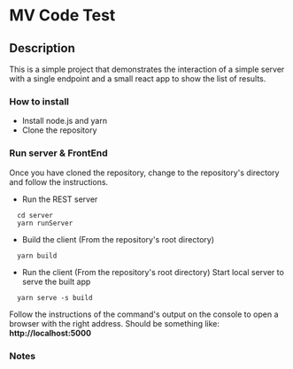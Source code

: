 # MV Code Test

## Description
  This is a simple project that demonstrates the interaction of a simple server with a single endpoint and a small react app to show the list of results.
  
### How to install
  * Install node.js and yarn
  * Clone the repository 
  
### Run server & FrontEnd
  Once you have cloned the repository, change to the repository's directory and follow the instructions.

  * Run the REST server
  `````
    cd server
    yarn runServer
  `````  

  * Build the client (From the repository's root directory)
  `````
    yarn build
  `````  

   * Run the client (From the repository's root directory)
    Start local server to serve the built app
  `````
    yarn serve -s build
  `````   

  Follow the instructions of the command's output on the console to open a browser with the right address. Should be something like: **http://localhost:5000**

### Notes
